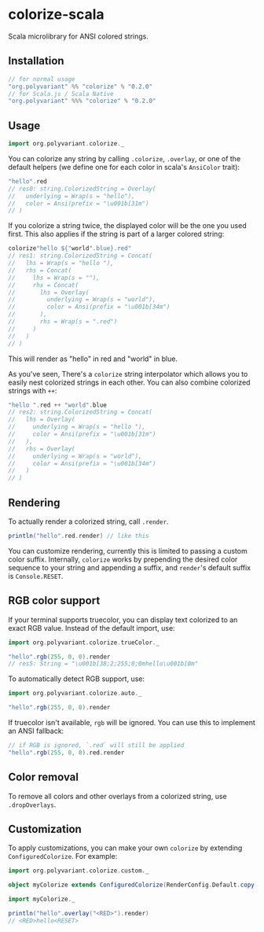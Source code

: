 # colorize-scala

Scala microlibrary for ANSI colored strings.

## Installation

```scala
// for normal usage
"org.polyvariant" %% "colorize" % "0.2.0"
// for Scala.js / Scala Native
"org.polyvariant" %%% "colorize" % "0.2.0"
```

## Usage

```scala
import org.polyvariant.colorize._
```

You can colorize any string by calling `.colorize`, `.overlay`, or one of the default helpers (we define one for each color in scala's `AnsiColor` trait):

```scala
"hello".red
// res0: string.ColorizedString = Overlay(
//   underlying = Wrap(s = "hello"),
//   color = Ansi(prefix = "\u001b[31m")
// )
```

If you colorize a string twice, the displayed color will be the one you used first.
This also applies if the string is part of a larger colored string:

```scala
colorize"hello ${"world".blue}.red"
// res1: string.ColorizedString = Concat(
//   lhs = Wrap(s = "hello "),
//   rhs = Concat(
//     lhs = Wrap(s = ""),
//     rhs = Concat(
//       lhs = Overlay(
//         underlying = Wrap(s = "world"),
//         color = Ansi(prefix = "\u001b[34m")
//       ),
//       rhs = Wrap(s = ".red")
//     )
//   )
// )
```

This will render as "hello" in red and "world" in blue.

As you've seen, There's a `colorize` string interpolator which allows you to easily nest colorized strings in each other.
You can also combine colorized strings with `++`:

```scala
"hello ".red ++ "world".blue
// res2: string.ColorizedString = Concat(
//   lhs = Overlay(
//     underlying = Wrap(s = "hello "),
//     color = Ansi(prefix = "\u001b[31m")
//   ),
//   rhs = Overlay(
//     underlying = Wrap(s = "world"),
//     color = Ansi(prefix = "\u001b[34m")
//   )
// )
```

## Rendering

To actually render a colorized string, call `.render`.

```scala
println("hello".red.render) // like this
```

You can customize rendering, currently this is limited to passing a custom color suffix.
Internally, `colorize` works by prepending the desired color sequence to your string and appending a suffix, and `render`'s default suffix is `Console.RESET`.

## RGB color support

If your terminal supports truecolor, you can display text colorized to an exact RGB value.
Instead of the default import, use:

```scala
import org.polyvariant.colorize.trueColor._

"hello".rgb(255, 0, 0).render
// res5: String = "\u001b[38;2;255;0;0mhello\u001b[0m"
```

To automatically detect RGB support, use:

```scala
import org.polyvariant.colorize.auto._

"hello".rgb(255, 0, 0).render
```

If truecolor isn't available, `rgb` will be ignored. You can use this to implement an ANSI fallback:

```scala
// if RGB is ignored, `.red` will still be applied
"hello".rgb(255, 0, 0).red.render
```


## Color removal

To remove all colors and other overlays from a colorized string, use `.dropOverlays`.

## Customization

To apply customizations, you can make your own `colorize` by extending `ConfiguredColorize`. For example:

```scala
import org.polyvariant.colorize.custom._

object myColorize extends ConfiguredColorize(RenderConfig.Default.copy(resetString = "<RESET>"))

import myColorize._

println("hello".overlay("<RED>").render)
// <RED>hello<RESET>
```
